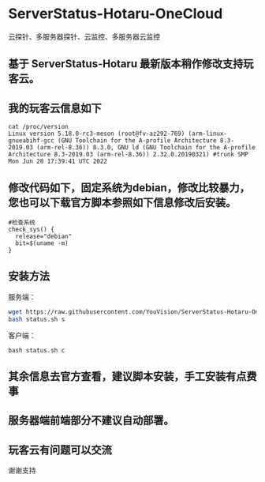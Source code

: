 # ServerStatus-Hotaru-OneCloud
云探针、多服务器探针、云监控、多服务器云监控

## 基于 ServerStatus-Hotaru 最新版本稍作修改支持玩客云。

## 我的玩客云信息如下

```
cat /proc/version      
Linux version 5.18.0-rc3-meson (root@fv-az292-769) (arm-linux-gnueabihf-gcc (GNU Toolchain for the A-profile Architecture 8.3-2019.03 (arm-rel-8.36)) 8.3.0, GNU ld (GNU Toolchain for the A-profile Architecture 8.3-2019.03 (arm-rel-8.36)) 2.32.0.20190321) #trunk SMP Mon Jun 20 17:39:41 UTC 2022
```

## 修改代码如下，固定系统为debian，修改比较暴力，您也可以下载官方脚本参照如下信息修改后安装。

```
#检查系统
check_sys() {
  release="debian"
  bit=$(uname -m)
}
```

## 安装方法

服务端：

```bash
wget https://raw.githubusercontent.com/YouVision/ServerStatus-Hotaru-OneCloud/master/status.sh
bash status.sh s
```

客户端：

```
bash status.sh c
```

## 其余信息去官方查看，建议脚本安装，手工安装有点费事

## 服务器端前端部分不建议自动部署。

## 玩客云有问题可以交流

谢谢支持
